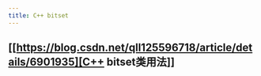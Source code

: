 ```yaml
---
title: C++ bitset
---
```


## [[https://blog.csdn.net/qll125596718/article/details/6901935][C++ bitset类用法]]